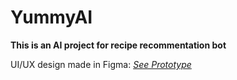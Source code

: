 # YummyAI
**This is an AI project for recipe recommentation bot**

UI/UX design made in Figma: *[See Prototype](https://www.figma.com/proto/XiNT3QFS7a2vGTeMge2oGt/YummyAI?node-id=0-1&t=Oeg842gzd77h0qXH-1)*
